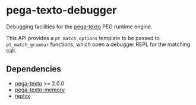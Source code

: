 pega-texto-debugger
===================
Debugging facilities for the [pega-texto](https://github.com/gilzoide/pega-texto)
PEG runtime engine.

This API provides a `pt_match_options` template to be passed to
`pt_match_grammar` functions, which open a debugger REPL for the matching call.

Dependencies
------------
+ [pega-texto](https://github.com/gilzoide/pega-texto) >= 2.0.0
+ [pega-texto-memory](https://github.com/gilzoide/pega-texto-memory)
+ [replxx](https://github.com/AmokHuginnsson/replxx)
